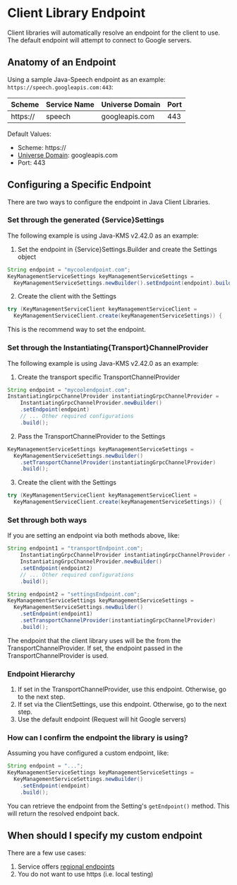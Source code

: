 # Client Library Endpoint
Client libraries will automatically resolve an endpoint for the client to use.
The default endpoint will attempt to connect to Google servers.

## Anatomy of an Endpoint
Using a sample Java-Speech endpoint as an example: `https://speech.googleapis.com:443`:

| Scheme   	| Service Name 	| Universe Domain 	| Port 	|
|----------	|--------------	|-----------------	|------	|
| https:// 	| speech       	| googleapis.com  	| 443  	|

Default Values:
- Scheme: https://
- [Universe Domain](universe_domain.md): googleapis.com
- Port: 443

## Configuring a Specific Endpoint
There are two ways to configure the endpoint in Java Client Libraries.

### Set through the generated {Service}Settings
The following example is using Java-KMS v2.42.0 as an example:

1. Set the endpoint in {Service}Settings.Builder and create the Settings object
```java
String endpoint = "mycoolendpoint.com";
KeyManagementServiceSettings keyManagementServiceSettings =
  KeyManagementServiceSettings.newBuilder().setEndpoint(endpoint).build();
```
2. Create the client with the Settings
```java
try (KeyManagementServiceClient keyManagementServiceClient =
  KeyManagementServiceClient.create(keyManagementServiceSettings)) {
```

This is the recommend way to set the endpoint.

### Set through the Instantiating{Transport}ChannelProvider
The following example is using Java-KMS v2.42.0 as an example:

1. Create the transport specific TransportChannelProvider
```java
String endpoint = "mycoolendpoint.com";
InstantiatingGrpcChannelProvider instantiatingGrpcChannelProvider =
    InstantiatingGrpcChannelProvider.newBuilder()
    .setEndpoint(endpoint)
    // ... Other required configurations
    .build();
```
2. Pass the TransportChannelProvider to the Settings
```java
KeyManagementServiceSettings keyManagementServiceSettings =
  KeyManagementServiceSettings.newBuilder()
    .setTransportChannelProvider(instantiatingGrpcChannelProvider)
    .build();
```
3. Create the client with the Settings
```java
try (KeyManagementServiceClient keyManagementServiceClient =
  KeyManagementServiceClient.create(keyManagementServiceSettings)) {
```

### Set through both ways
If you are setting an endpoint via both methods above, like:
```java
String endpoint1 = "transportEndpoint.com";
    InstantiatingGrpcChannelProvider instantiatingGrpcChannelProvider =
    InstantiatingGrpcChannelProvider.newBuilder()
    .setEndpoint(endpoint2)
    // ... Other required configurations
    .build();

String endpoint2 = "settingsEndpoint.com";
KeyManagementServiceSettings keyManagementServiceSettings =
  KeyManagementServiceSettings.newBuilder()
    .setEndpoint(endpoint1)
    .setTransportChannelProvider(instantiatingGrpcChannelProvider)
    .build();
```

The endpoint that the client library uses will be the from the TransportChannelProvider.
If set, the endpoint passed in the TransportChannelProvider is used.

### Endpoint Hierarchy
1. If set in the TransportChannelProvider, use this endpoint. Otherwise, go to the next step.
2. If set via the ClientSettings, use this endpoint. Otherwise, go to the next step.
3. Use the default endpoint (Request will hit Google servers)

### How can I confirm the endpoint the library is using?
Assuming you have configured a custom endpoint, like: 
```java
String endpoint = "...";
KeyManagementServiceSettings keyManagementServiceSettings =
  KeyManagementServiceSettings.newBuilder()
    .setEndpoint(endpoint)
    .build();
```

You can retrieve the endpoint from the Setting's `getEndpoint()` method. This will return
the resolved endpoint back.

## When should I specify my custom endpoint
There are a few use cases:
1. Service offers [regional endpoints](https://cloud.google.com/java/docs/setup#configure_endpoints_for_the_client_library)
2. You do not want to use https (i.e. local testing)